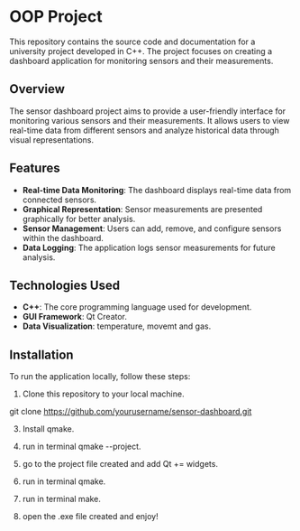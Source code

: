# OOP Project

This repository contains the source code and documentation for a university project developed in C++. The project focuses on creating a dashboard application for monitoring sensors and their measurements.

## Overview

The sensor dashboard project aims to provide a user-friendly interface for monitoring various sensors and their measurements. It allows users to view real-time data from different sensors and analyze historical data through visual representations.

## Features

- **Real-time Data Monitoring**: The dashboard displays real-time data from connected sensors.
- **Graphical Representation**: Sensor measurements are presented graphically for better analysis.
- **Sensor Management**: Users can add, remove, and configure sensors within the dashboard.
- **Data Logging**: The application logs sensor measurements for future analysis.

## Technologies Used

- **C++**: The core programming language used for development.
- **GUI Framework**: Qt Creator.
- **Data Visualization**: temperature, movemt and gas.

## Installation

To run the application locally, follow these steps:

1. Clone this repository to your local machine.

git clone https://github.com/yourusername/sensor-dashboard.git

3. Install qmake.

4. run in terminal qmake --project.

5. go to the project file created and add Qt += widgets.

6. run in terminal qmake.

7. run in terminal make.

8. open the .exe file created and enjoy!
